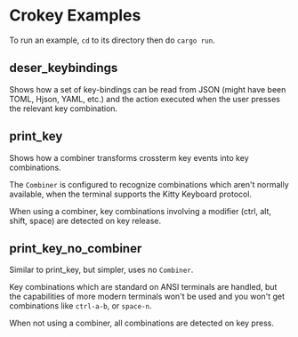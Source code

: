
# Crokey Examples

To run an example, `cd` to its directory then do `cargo run`.

## deser_keybindings

Shows how a set of key-bindings can be read from JSON (might have been TOML, Hjson, YAML, etc.) and the action executed when the user presses the relevant key combination.

## print_key

Shows how a combiner transforms crossterm key events into key combinations.

The `Combiner` is configured to recognize combinations which aren't normally available, when the terminal supports the Kitty Keyboard protocol.

When using a combiner, key combinations involving a modifier (ctrl, alt, shift, space) are detected on key release.

## print_key_no_combiner

Similar to print_key, but simpler, uses no `Combiner`.

Key combinations which are standard on ANSI terminals are handled, but the capabilities of more modern terminals won't be used and you won't get combinations like `ctrl-a-b`, or `space-n`.

When not using a combiner, all combinations are detected on key press.
